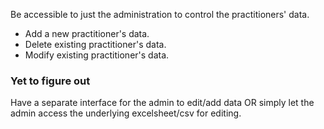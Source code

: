 Be accessible to just the administration to control the practitioners' data. 
* Add a new practitioner's data.
* Delete existing practitioner's data. 
* Modify existing practitioner's data. 

### Yet to figure out 
Have a separate interface for the admin to edit/add data OR simply let the admin access the underlying excelsheet/csv for editing. 
